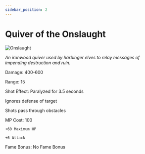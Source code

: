 ```yaml
---
sidebar_position: 2
---
```


# Quiver of the Onslaught

![Onslaught](https://vwiki.valorserver.com/api/item/picture/quiver%20of%20the%20onslaught)

<i>An ironwood quiver used by harbinger elves to relay messages of impending destruction and ruin.</i>

Damage: 400-600

Range: 15

Shot Effect: Paralyzed for 3.5 seconds

Ignores defense of target

Shots pass through obstacles

MP Cost: 100

    +60 Maximum HP
    
    +6 Attack

Fame Bonus: No Fame Bonus
